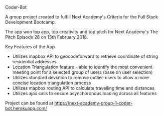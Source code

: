 Coder-Bot

A group project created to fulfill Next Academy's Criteria for the Full Stack Development Bootcamp.

The app won top app, top creativity and top pitch for Next Academy's The Pitch Episode 28 on 13th February 2018.

Key Features of the App
- Utilizes mapbox API to geocodeforward to retrieve coordinate of string residential addresses
- Location Triangulation feature - able to identify the most convenient meeting point for a selected group of users (base on user selection)
- Utilizes standard deviation to remove outlier-users to allow a more concise location triangulation process
- Utilizes mapbox routing API to calculate travelling time and distances
- Utilizes ajax calls to ensure asynchoronous loading across all features

Project can be found at https://next-academy-group-1-coder-bot.herokuapp.com/
